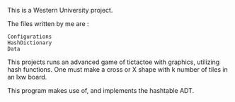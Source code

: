 This is a Western University project.

The files written by me are :

    Configurations
    HashDictionary
    Data

This projects runs an advanced game of tictactoe with graphics, utilizing hash functions. One must make a cross or X shape with k number of tiles in an lxw board. 

This program makes use of, and implements the hashtable ADT.
